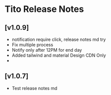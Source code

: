 # Tito Release Notes

## [v1.0.9]
* notification require click, release notes md try
* Fix multiple process
* Notify only after 12PM for end day
* Added tailwind and material Design CDN Only
* 


## [v1.0.7]
* Test release notes md